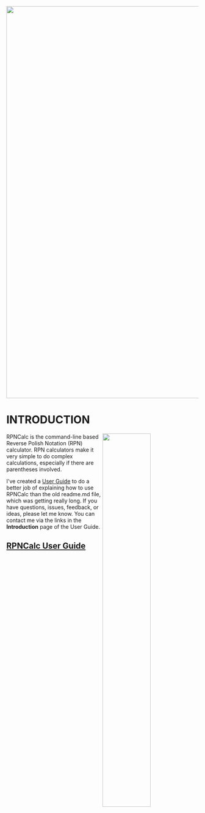 <p align="center"> <img width="1024" src ="https://github.com/frossm/rpncalc/raw/master/graphics/ReadmeHeader.jpg"> </p> 

# INTRODUCTION
<img align="right" width="50%" src="https://github.com/frossm/rpncalc/raw/master/graphics/ScreenShot.jpg">RPNCalc is the command-line based Reverse Polish Notation (RPN) calculator.  RPN calculators make it very simple to do complex calculations, especially if there are parentheses involved.

I've created a [User Guide](https://frossm.github.io/RPNCalc-UserGuide) to do a better job of explaining how to use RPNCalc than the old readme.md file, which was getting really long.  If you have questions, issues, feedback, or ideas, please let me know.  You can contact me via the links in the **Introduction** page of the User Guide.

## [RPNCalc User Guide](https://frossm.github.io/RPNCalc-UserGuide/)